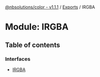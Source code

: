 [@nbsolutions/color - v1.1.1](../README.md) / [Exports](../modules.md) / IRGBA

# Module: IRGBA

## Table of contents

### Interfaces

- [IRGBA](../interfaces/irgba.irgba-1.md)
